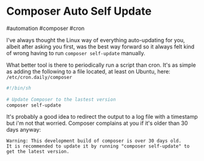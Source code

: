 # Composer Auto Self Update

#automation
#composer
#cron

I've always thought the Linux way of everything auto-updating for you, albeit after asking you first, was the best way forward so it always felt kind of wrong having to run `composer self-update` manually.

What better tool is there to periodically run a script than cron. It's as simple as adding the following to a file located, at least on Ubuntu, here: `/etc/cron.daily/composer`

```bash
#!/bin/sh
    
# Update Composer to the lastest version
composer self-update
```

It's probably a good idea to redirect the output to a log file with a timestamp but i'm not that worried. Composer complains at you if it's older than 30 days anyway:

    Warning: This development build of composer is over 30 days old.
    It is recommended to update it by running "composer self-update" to get the latest version.